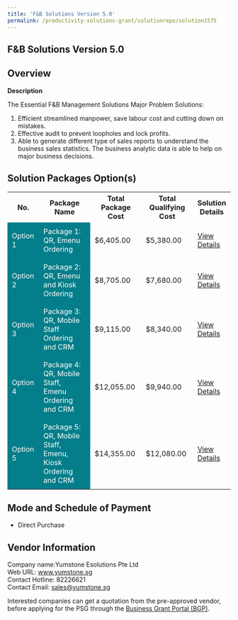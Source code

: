```yaml
---
title: 'F&B Solutions Version 5.0'
permalink: /productivity-solutions-grant/solutionrepo/solution1575
---
```


## F&B Solutions Version 5.0

## Overview

**Description**

The Essential F&B Management Solutions 
Major Problem Solutions:
1.	Efficient streamlined manpower, save labour cost and cutting down on mistakes.
2.	Effective audit to prevent loopholes and lock profits.
3.	Able to generate different type of sales reports to understand the business sales statistics. The business analytic data is able to help on major business decisions.

## Solution Packages Option(s)

<table>
<tr>
<th><b>No.</b></th>
<th><b>Package Name</b></th>
<th><b>Total Package Cost</b></th>
<th><b>Total Qualifying Cost</b></th>
<th><b>Solution Details</b></th>
</tr>
<tr>
<td style='padding: 10px; background-color: #037E8A; color: #FFFFFF;'>Option 1</td>
<td style='padding: 10px; background-color: #037E8A; color: #FFFFFF;'>Package 1: QR, Emenu Ordering</td>
<td style='padding: 10px;'>$6,405.00</td>
<td style='padding: 10px;'>$5,380.00</td>
<td style='padding: 10px;'><a href='/images/psg/YumStone_F&B_Solutions_Desensitised_Part1.pdf' target='_blank'>View Details</a></td>
</tr>
<tr>
<td style='padding: 10px; background-color: #037E8A; color: #FFFFFF;'>Option 2</td>
<td style='padding: 10px; background-color: #037E8A; color: #FFFFFF;'>Package 2: QR, Emenu and Kiosk Ordering</td>
<td style='padding: 10px;'>$8,705.00</td>
<td style='padding: 10px;'>$7,680.00</td>
<td style='padding: 10px;'><a href='/images/psg/YumStone_F&B_Solutions_Desensitised_Part2.pdf' target='_blank'>View Details</a></td>
</tr>
<tr>
<td style='padding: 10px; background-color: #037E8A; color: #FFFFFF;'>Option 3</td>
<td style='padding: 10px; background-color: #037E8A; color: #FFFFFF;'>Package 3: QR, Mobile Staff Ordering and CRM</td>
<td style='padding: 10px;'>$9,115.00</td>
<td style='padding: 10px;'>$8,340.00</td>
<td style='padding: 10px;'><a href='/images/psg/YumStone_F&B_Solutions_Desensitised_Part3.pdf' target='_blank'>View Details</a></td>
</tr>
<tr>
<td style='padding: 10px; background-color: #037E8A; color: #FFFFFF;'>Option 4</td>
<td style='padding: 10px; background-color: #037E8A; color: #FFFFFF;'>Package 4: QR, Mobile Staff, Emenu Ordering and CRM</td>
<td style='padding: 10px;'>$12,055.00</td>
<td style='padding: 10px;'>$9,940.00</td>
<td style='padding: 10px;'><a href='/images/psg/YumStone_F&B_Solutions_Desensitised_Part4.pdf' target='_blank'>View Details</a></td>
</tr>
<tr>
<td style='padding: 10px; background-color: #037E8A; color: #FFFFFF;'>Option 5</td>
<td style='padding: 10px; background-color: #037E8A; color: #FFFFFF;'>Package 5: QR, Mobile Staff,  Emenu, Kiosk Ordering and CRM</td>
<td style='padding: 10px;'>$14,355.00</td>
<td style='padding: 10px;'>$12,080.00</td>
<td style='padding: 10px;'><a href='/images/psg/YumStone_F&B_Solutions_Desensitised_Part5.pdf' target='_blank'>View Details</a></td>
</tr>
</table>

## Mode and Schedule of Payment

 - Direct Purchase

## Vendor Information

 Company name:Yumstone Esolutions Pte Ltd<br>Web URL: www.yumstone.sg <br>Contact Hotline: 82226621 <br>Contact Email: sales@yumstone.sg 

Interested companies can get a quotation from the pre-approved vendor, before applying for the PSG through the <a href='https://www.businessgrants.gov.sg/' target='_blank' rel='noopener'>Business Grant Portal (BGP)</a>.

<script src="/jquery/resize-tables.js"></script>
